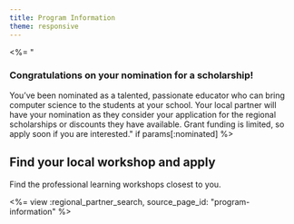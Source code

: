 ```yaml
---
title: Program Information
theme: responsive
---
```


<%=
"<h3>Congratulations on your nomination for a scholarship!</h3> You’ve been nominated as a talented, passionate educator who can bring computer science to the students at your school. Your local partner will have your nomination as they consider your application for the regional scholarships or discounts they have available. Grant funding is limited, so apply soon if you are interested." if params[:nominated]
%>

<h2>Find your local workshop and apply</h2>

Find the professional learning workshops closest to you.

<%= view :regional_partner_search, source_page_id: "program-information" %>

<br/>
<br/>
